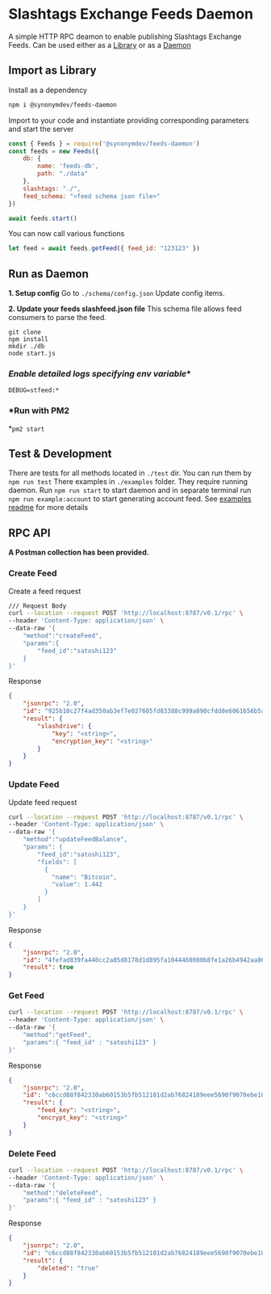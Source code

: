 # Slashtags Exchange Feeds Daemon

A simple HTTP RPC deamon to enable publishing Slashtags Exchange Feeds. Can be used either as a [Library](#import-as-library) or as a [Daemon](#run-as-daemon)

## Import as Library

Install as a dependency

```sh
npm i @synonymdev/feeds-daemon 
```

Import to your code and instantiate providing corresponding parameters and start the server

```js
const { Feeds } = require('@synonymdev/feeds-daemon')
const feeds = new Feeds({
    db: {
        name: 'feeds-db',
        path: "./data"
    },
    slashtags: "./",
    feed_schema: "<feed schema json file>"
})

await feeds.start()
```

You can now call various functions
```js
let feed = await feeds.getFeed({ feed_id: "123123" })
```

## Run as Daemon

**1. Setup config**
Go to `./schema/config.json` Update config items.

**2. Update your feeds slashfeed.json file**
This schema file allows feed consumers to parse the feed.

```
git clone
npm install
mkdir ./db
node start.js
```

### *Enable detailed logs specifying env variable**

`DEBUG=stfeed:*`

###  *Run with PM2

*`pm2 start`

## Test & Development
There are tests for all methods located in `./test` dir. You can run them by `npm run test`
There examples in `./examples` folder. They require running daemon. Run `npm run start` to start daemon and in separate terminal run `npm run example:account` to start generating account feed. See [examples readme](./example/README.md) for more details

## RPC API

**A Postman collection has been provided.**

### Create Feed
Create a feed request
``` sh
/// Request Body
curl --location --request POST 'http://localhost:8787/v0.1/rpc' \
--header 'Content-Type: application/json' \
--data-raw '{
    "method":"createFeed",
    "params":{
        "feed_id":"satoshi123"
    }
}'
```
Response
``` json
{
    "jsonrpc": "2.0",
    "id": "925b10c27f4ad350ab3ef7e027605fd83388c999a890cfdd8e6061656b5a5513",
    "result": {
        "slashdrive": {
            "key": "<string>",
            "encryption_key": "<string>"
        }
    }
}
```

### Update Feed
Update feed request
``` sh
curl --location --request POST 'http://localhost:8787/v0.1/rpc' \
--header 'Content-Type: application/json' \
--data-raw '{
    "method":"updateFeedBalance",
    "params": {
        "feed_id":"satoshi123",
        "fields": [
          {
            "name": "Bitcoin",
            "value": 1.442
          }
        ]
    }
}'
```
Response
``` json
{
    "jsonrpc": "2.0",
    "id": "4fefad839fa440cc2a85d8178d1d895fa1044460080b8fe1a26b4942aa86c07f",
    "result": true
}
```

### Get Feed
``` sh
curl --location --request POST 'http://localhost:8787/v0.1/rpc' \
--header 'Content-Type: application/json' \
--data-raw '{
    "method":"getFeed",
    "params":{ "feed_id" : "satoshi123" }
}'
```
Response
``` json
{
    "jsonrpc": "2.0",
    "id": "c6ccd88f842330ab60153b5fb512101d2ab76824189eee5690f9070ebe18cb87",
    "result": {
        "feed_key": "<string>",
        "encrypt_key": "<string>"
    }
}
```

### Delete Feed
```sh
curl --location --request POST 'http://localhost:8787/v0.1/rpc' \
--header 'Content-Type: application/json' \
--data-raw '{
    "method":"deleteFeed",
    "params":{ "feed_id" : "satoshi123" }
}'
```
Response
``` json
{
    "jsonrpc": "2.0",
    "id": "c6ccd88f842330ab60153b5fb512101d2ab76824189eee5690f9070ebe18cb87",
    "result": {
        "deleted": "true"
    }
}
```

